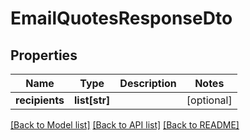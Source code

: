# EmailQuotesResponseDto

## Properties
Name | Type | Description | Notes
------------ | ------------- | ------------- | -------------
**recipients** | **list[str]** |  | [optional] 

[[Back to Model list]](../README.md#documentation-for-models) [[Back to API list]](../README.md#documentation-for-api-endpoints) [[Back to README]](../README.md)

